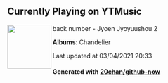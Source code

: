 ## Currently Playing on YTMusic

[<img align="left" width="100" src="https://lh3.googleusercontent.com/Z18dZW8-1xhDJ8F1DPtstNLWZXVBAUeDTNHnUjwRaeQYqIy2cgQARu0V_tty4BPU7CzmpZc-lmFeiAT0cA">](https://music.youtube.com/watch?v=mCDG7lNo__4)

back number - Jyoen Jyoyuushou 2

**Albums**: Chandelier

Last updated at 03/04/2021 20:33

#### Generated with [20chan/github-now](https://github.com/20chan/github-now)


<!--
**20chan/20chan** is a ✨ _special_ ✨ repository because its `README.md` (this file) appears on your GitHub profile.

Here are some ideas to get you started:

- 🔭 I’m currently working on ...
- 🌱 I’m currently learning ...
- 👯 I’m looking to collaborate on ...
- 🤔 I’m looking for help with ...
- 💬 Ask me about ...
- 📫 How to reach me: ...
- 😄 Pronouns: ...
- ⚡ Fun fact: ...
-->
